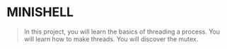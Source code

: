 # MINISHELL

> In this project, you will learn the basics of threading a process. You will learn how to make threads. You will discover the mutex.
